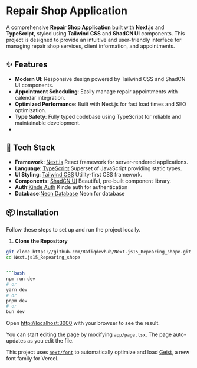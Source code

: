 # Repair Shop Application

A comprehensive **Repair Shop Application** built with **Next.js** and **TypeScript**, styled using **Tailwind CSS** and **ShadCN UI** components. This project is designed to provide an intuitive and user-friendly interface for managing repair shop services, client information, and appointments.

## ✨ Features

- **Modern UI**: Responsive design powered by Tailwind CSS and ShadCN UI components.
- **Appointment Scheduling**: Easily manage repair appointments with calendar integration.
- **Optimized Performance**: Built with Next.js for fast load times and SEO optimization.
- **Type Safety**: Fully typed codebase using TypeScript for reliable and maintainable development.
-

## 🚀 Tech Stack

- **Framework**: [Next.js](https://nextjs.org/) React framework for server-rendered applications.
- **Language**: [TypeScript](https://www.typescriptlang.org/) Superset of JavaScript providing static types.
- **UI Styling**: [Tailwind CSS](https://tailwindcss.com/) Utility-first CSS framework.
- **Components**: [ShadCN UI](https://shadcn.dev/) Beautiful, pre-built component library.
- **Auth**:[Kinde Auth](https://kinde.com/) Kinde auth for authentication
- **Database**:[Neon Database](https://neon.tech/docs/get-started-with-neon/why-neon) Neon for database

## 📦 Installation

Follow these steps to set up and run the project locally.

1. **Clone the Repository**

````bash
git clone https://github.com/Rafiqdevhub/Next.js15_Repearing_shope.git
cd Next.js15_Repearing_shope


```bash
npm run dev
# or
yarn dev
# or
pnpm dev
# or
bun dev
````

Open [http://localhost:3000](http://localhost:3000) with your browser to see the result.

You can start editing the page by modifying `app/page.tsx`. The page auto-updates as you edit the file.

This project uses [`next/font`](https://nextjs.org/docs/app/building-your-application/optimizing/fonts) to automatically optimize and load [Geist](https://vercel.com/font), a new font family for Vercel.
